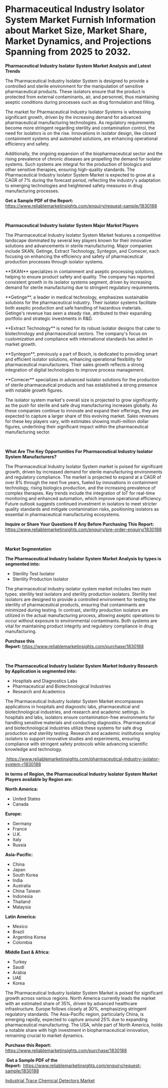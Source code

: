 <p><h1>Pharmaceutical Industry Isolator System Market Furnish Information about Market Size, Market Share, Market Dynamics, and Projections Spanning from 2025 to 2032.</h1></p><p><strong>Pharmaceutical Industry Isolator System Market Analysis and Latest Trends</strong></p>
<p><p>The Pharmaceutical Industry Isolator System is designed to provide a controlled and sterile environment for the manipulation of sensitive pharmaceutical products. These isolators ensure that the product is protected from external contaminants, air, and personnel, thus maintaining aseptic conditions during processes such as drug formulation and filling. </p><p>The market for Pharmaceutical Industry Isolator Systems is witnessing significant growth, driven by the increasing demand for advanced pharmaceutical manufacturing technologies. As regulatory requirements become more stringent regarding sterility and contamination control, the need for isolators is on the rise. Innovations in isolator design, like closed containment systems and automated solutions, are enhancing operational efficiency and safety.</p><p>Additionally, the ongoing expansion of the biopharmaceutical sector and the rising prevalence of chronic diseases are propelling the demand for isolator systems. Such systems are integral for the production of biologics and other sensitive therapies, ensuring high-quality standards. The Pharmaceutical Industry Isolator System Market is expected to grow at a CAGR of 7% during the forecast period, reflecting the industry's adaptation to emerging technologies and heightened safety measures in drug manufacturing processes.</p></p>
<p><strong>Get a Sample PDF of the Report:&nbsp;</strong> <a href="https://www.reliablemarketinsights.com/enquiry/request-sample/1830188?utm_campaign=3291&utm_medium=2&utm_source=Github&utm_content=ia&utm_term=12042025&utm_id=pharmaceutical-industry-isolator-system">https://www.reliablemarketinsights.com/enquiry/request-sample/1830188</a></p>
<p>&nbsp;</p>
<p><strong>Pharmaceutical Industry Isolator System Major Market Players</strong></p>
<p><p>The Pharmaceutical Industry Isolator System Market features a competitive landscape dominated by several key players known for their innovative solutions and advancements in sterile manufacturing. Major companies include SKAN, Getinge, Extract Technology, Syntegon, and Comecer, each focusing on enhancing the efficiency and safety of pharmaceutical production processes through isolator systems.</p><p>**SKAN** specializes in containment and aseptic processing solutions, helping to ensure product safety and quality. The company has reported consistent growth in its isolator systems segment, driven by increasing demand for sterile manufacturing due to stringent regulatory requirements.</p><p>**Getinge**, a leader in medical technology, emphasizes sustainable solutions for the pharmaceutical industry. Their isolator systems facilitate both aseptic production and safe handling of hazardous materials. Getinge's revenue has seen a steady rise, attributed to their expanding portfolio and strategic investments in R&D.</p><p>**Extract Technology** is noted for its robust isolator designs that cater to biotechnology and pharmaceutical sectors. The company's focus on customization and compliance with international standards has aided in market growth.</p><p>**Syntegon**, previously a part of Bosch, is dedicated to providing smart and efficient isolator solutions, enhancing operational flexibility for pharmaceutical manufacturers. Their sales growth reflects a strong integration of digital technologies to improve process management.</p><p>**Comecer** specializes in advanced isolator solutions for the production of sterile pharmaceutical products and has established a strong presence with notable growth figures.</p><p>The isolator system market's overall size is projected to grow significantly as the push for sterile and safe drug manufacturing increases globally. As these companies continue to innovate and expand their offerings, they are expected to capture a larger share of this evolving market. Sales revenues for these key players vary, with estimates showing multi-million dollar figures, underlining their significant impact within the pharmaceutical manufacturing sector.</p></p>
<p>&nbsp;</p>
<p><strong>What Are The Key Opportunities For Pharmaceutical Industry Isolator System Manufacturers?</strong></p>
<p><p>The Pharmaceutical Industry Isolator System market is poised for significant growth, driven by increased demand for sterile manufacturing environments and regulatory compliance. The market is projected to expand at a CAGR of over 8% through the next five years, fueled by innovations in containment technology, rising biologics production, and the increasing prevalence of complex therapies. Key trends include the integration of IoT for real-time monitoring and enhanced automation, which improve operational efficiency. Future outlook suggests continued investment in isolators to meet stricter quality standards and mitigate contamination risks, positioning isolators as essential in pharmaceutical manufacturing ecosystems.</p></p>
<p><strong>Inquire or Share Your Questions If Any Before Purchasing This Report:</strong> <a href="https://www.reliablemarketinsights.com/enquiry/pre-order-enquiry/1830188?utm_campaign=3291&utm_medium=2&utm_source=Github&utm_content=ia&utm_term=12042025&utm_id=pharmaceutical-industry-isolator-system">https://www.reliablemarketinsights.com/enquiry/pre-order-enquiry/1830188</a></p>
<p>&nbsp;</p>
<p><strong>Market Segmentation</strong></p>
<p><strong>The Pharmaceutical Industry Isolator System Market Analysis by types is segmented into:</strong></p>
<p><ul><li>Sterility Test Isolator</li><li>Sterility Production Isolator</li></ul></p>
<p><p>The pharmaceutical industry isolator system market includes two main types: sterility test isolators and sterility production isolators. Sterility test isolators are designed to provide a controlled environment for testing the sterility of pharmaceutical products, ensuring that contaminants are minimized during testing. In contrast, sterility production isolators are utilized in the actual manufacturing process, allowing aseptic operations to occur without exposure to environmental contaminants. Both systems are vital for maintaining product integrity and regulatory compliance in drug manufacturing.</p></p>
<p><strong>Purchase this Report:&nbsp;</strong><a href="https://www.reliablemarketinsights.com/purchase/1830188?utm_campaign=3291&utm_medium=2&utm_source=Github&utm_content=ia&utm_term=12042025&utm_id=pharmaceutical-industry-isolator-system">https://www.reliablemarketinsights.com/purchase/1830188</a></p>
<p>&nbsp;</p>
<p><strong>The Pharmaceutical Industry Isolator System Market Industry Research by Application is segmented into:</strong></p>
<p><ul><li>Hospitals and Diagnostics Labs</li><li>Pharmaceutical and Biotechnological Industries</li><li>Research and Academics</li></ul></p>
<p><p>The Pharmaceutical Industry Isolator System Market encompasses applications in hospitals and diagnostic labs, pharmaceutical and biotechnological industries, and research and academic settings. In hospitals and labs, isolators ensure contamination-free environments for handling sensitive materials and conducting diagnostics. Pharmaceutical and biotechnological industries utilize these systems for safe drug production and sterility testing. Research and academic institutions employ isolators to support innovative studies and experiments, ensuring compliance with stringent safety protocols while advancing scientific knowledge and technology.</p></p>
<p><a href="https://www.reliablemarketinsights.com/pharmaceutical-industry-isolator-system-r1830188?utm_campaign=3291&utm_medium=2&utm_source=Github&utm_content=ia&utm_term=12042025&utm_id=pharmaceutical-industry-isolator-system">&nbsp;https://www.reliablemarketinsights.com/pharmaceutical-industry-isolator-system-r1830188</a></p>
<p><strong>In terms of Region, the Pharmaceutical Industry Isolator System Market Players available by Region are:</strong></p>
<p>
    <p> <strong> North America: </strong>
        <ul>
            <li>United States</li>
            <li>Canada</li>
        </ul>
        </p> 
    <p> <strong> Europe: </strong>
        <ul>
            <li>Germany</li>
            <li>France</li>
            <li>U.K.</li>
            <li>Italy</li>
            <li>Russia</li>
        </ul>
        </p> 
    <p> <strong> Asia-Pacific: </strong>
        <ul>
            <li>China</li>
            <li>Japan</li>
            <li>South Korea</li>
            <li>India</li>
            <li>Australia</li>
            <li>China Taiwan</li>
            <li>Indonesia</li>
            <li>Thailand</li>
            <li>Malaysia</li>
        </ul>
        </p> 
    <p> <strong> Latin America: </strong>
        <ul>
            <li>Mexico</li>
            <li>Brazil</li>
            <li>Argentina Korea</li>
            <li>Colombia</li>
        </ul>
        </p> 
    <p> <strong> Middle East & Africa: </strong>
        <ul>
            <li>Turkey</li>
            <li>Saudi</li>
            <li>Arabia</li>
            <li>UAE</li>
            <li>Korea</li>
        </ul>
    </p>
    </p>
<p><p>The Pharmaceutical Industry Isolator System Market is poised for significant growth across various regions. North America currently leads the market with an estimated share of 35%, driven by advanced healthcare infrastructure. Europe follows closely at 30%, emphasizing stringent regulatory standards. The Asia-Pacific region, particularly China, is emerging rapidly, expected to capture around 25% due to expanding pharmaceutical manufacturing. The USA, while part of North America, holds a notable share with high investment in biopharmaceutical innovation, remaining crucial to market dynamics.</p></p>
<p><strong>Purchase this Report: </strong><a href="https://www.reliablemarketinsights.com/purchase/1830188?utm_campaign=3291&utm_medium=2&utm_source=Github&utm_content=ia&utm_term=12042025&utm_id=pharmaceutical-industry-isolator-system">https://www.reliablemarketinsights.com/purchase/1830188</a></p>
<p>&nbsp;<strong>Get a Sample PDF of the Report:&nbsp;&nbsp;</strong><a href="https://www.reliablemarketinsights.com/enquiry/request-sample/1830188?utm_campaign=3291&utm_medium=2&utm_source=Github&utm_content=ia&utm_term=12042025&utm_id=pharmaceutical-industry-isolator-system">https://www.reliablemarketinsights.com/enquiry/request-sample/1830188</a></p>
<p><strong></strong></p>
<p><p><a href="https://github.com/airitaursela/Market-Research-Report-List-1/blob/main/industrial-trace-chemical-detectors-market.md?utm_campaign=3291&utm_medium=2&utm_source=Github&utm_content=ia&utm_term=12042025&utm_id=pharmaceutical-industry-isolator-system">Industrial Trace Chemical Detectors Market</a></p></p>
